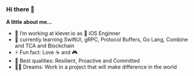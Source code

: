### Hi there 👋

**A little about me...**

- 🔭 I’m working at klever.io as  iOS Enginner
- 🌱 currently learning SwiftUI, gRPC, Protocol Buffers, Go Lang, Combine and TCA and Blockchain
- ⚡ Fun fact: Love ☕️ and 🎮
- 🦾 Best qualities: Resilient, Proactive and Committed
- 👨‍🚀 Dreams: Work in a project that will make difference in the world
